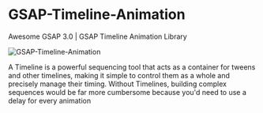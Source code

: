 # GSAP-Timeline-Animation
Awesome GSAP 3.0 | GSAP Timeline Animation Library

![GSAP-Timeline-Animation](https://user-images.githubusercontent.com/82109268/129258875-e2f9f720-373a-45d0-ade2-3b361856bc75.jpg)


A Timeline is a powerful sequencing tool that acts as a container for tweens and other timelines, making it simple to control them as a whole and precisely manage their timing. Without Timelines, building complex sequences would be far more cumbersome because you'd need to use a delay for every animation
